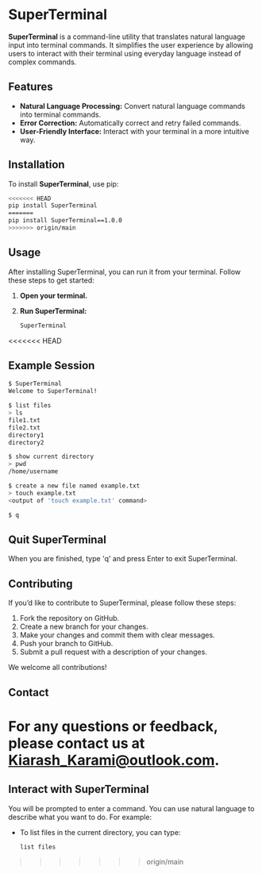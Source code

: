 # SuperTerminal

**SuperTerminal** is a command-line utility that translates natural language input into terminal commands. It simplifies the user experience by allowing users to interact with their terminal using everyday language instead of complex commands.

## Features

- **Natural Language Processing:** Convert natural language commands into terminal commands.
- **Error Correction:** Automatically correct and retry failed commands.
- **User-Friendly Interface:** Interact with your terminal in a more intuitive way.

## Installation

To install **SuperTerminal**, use pip:

```bash
<<<<<<< HEAD
pip install SuperTerminal
=======
pip install SuperTerminal==1.0.0
>>>>>>> origin/main
```

## Usage

After installing SuperTerminal, you can run it from your terminal. Follow these steps to get started:

1. **Open your terminal.**

2. **Run SuperTerminal:**

   ```bash
   SuperTerminal
   ```
<<<<<<< HEAD

  ## Example Session

  ```bash
  $ SuperTerminal
  Welcome to SuperTerminal!

  $ list files
  > ls
  file1.txt
  file2.txt
  directory1
  directory2

  $ show current directory
  > pwd
  /home/username

  $ create a new file named example.txt
  > touch example.txt
  <output of 'touch example.txt' command>

  $ q
   ```
  ## Quit SuperTerminal
  When you are finished, type 'q' and press Enter to exit SuperTerminal.

  ## Contributing

  If you’d like to contribute to SuperTerminal, please follow these steps:

  1. Fork the repository on GitHub.
  2. Create a new branch for your changes.
  3. Make your changes and commit them with clear messages.
  4. Push your branch to GitHub.
  5. Submit a pull request with a description of your changes.

  We welcome all contributions!

  ## Contact
  For any questions or feedback, please contact us at [Kiarash_Karami@outlook.com](mailto:Kiarash_Karami@outlook.com).
=======
## Interact with SuperTerminal

You will be prompted to enter a command. You can use natural language to describe what you want to do. For example:

- To list files in the current directory, you can type:

  ```text
  list files
>>>>>>> origin/main
